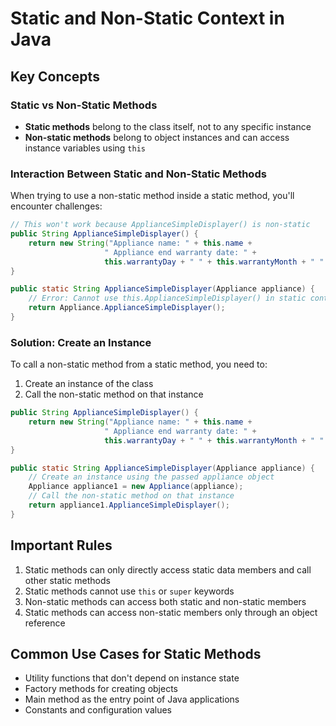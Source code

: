 # Static and Non-Static Context in Java

## Key Concepts

### Static vs Non-Static Methods
- **Static methods** belong to the class itself, not to any specific instance
- **Non-static methods** belong to object instances and can access instance variables using `this`

### Interaction Between Static and Non-Static Methods

When trying to use a non-static method inside a static method, you'll encounter challenges:

```java
// This won't work because ApplianceSimpleDisplayer() is non-static
public String ApplianceSimpleDisplayer() {
    return new String("Appliance name: " + this.name + 
                     " Appliance end warranty date: " + 
                     this.warrantyDay + " " + this.warrantyMonth + " " + this.warrantyYear);
}

public static String ApplianceSimpleDisplayer(Appliance appliance) {
    // Error: Cannot use this.ApplianceSimpleDisplayer() in static context
    return Appliance.ApplianceSimpleDisplayer();
}
```

### Solution: Create an Instance

To call a non-static method from a static method, you need to:
1. Create an instance of the class
2. Call the non-static method on that instance

```java
public String ApplianceSimpleDisplayer() {
    return new String("Appliance name: " + this.name + 
                     " Appliance end warranty date: " + 
                     this.warrantyDay + " " + this.warrantyMonth + " " + this.warrantyYear);
}

public static String ApplianceSimpleDisplayer(Appliance appliance) {
    // Create an instance using the passed appliance object
    Appliance appliance1 = new Appliance(appliance);
    // Call the non-static method on that instance
    return appliance1.ApplianceSimpleDisplayer();
}
```

## Important Rules

1. Static methods can only directly access static data members and call other static methods
2. Static methods cannot use `this` or `super` keywords
3. Non-static methods can access both static and non-static members
4. Static methods can access non-static members only through an object reference

## Common Use Cases for Static Methods

- Utility functions that don't depend on instance state
- Factory methods for creating objects
- Main method as the entry point of Java applications
- Constants and configuration values